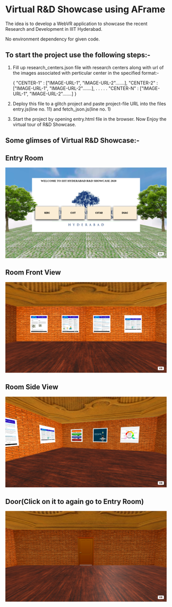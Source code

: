 # Virtual R&D Showcase using AFrame
The idea is to develop a WebVR application to showcase the recent Research and Development in IIIT Hyderabad.

No environment dependency for given code.

## To start the project use the following steps:-

1. Fill up research_centers.json file with research centers along with url of the images associated with perticular center in the specified format:-

    {
        "CENTER-1" : ["IMAGE-URL-1", "IMAGE-URL-2".......],
        "CENTER-2" : ["IMAGE-URL-1", "IMAGE-URL-2".......],
        .
        .
        .
        .
        .
        "CENTER-N" : ["IMAGE-URL-1", "IMAGE-URL-2".......]
    }

2. Deploy this file to a glitch project and paste project-file URL into the files entry.js(line no. 11) and fetch_json.js(line no. 1)

3. Start the project by opening entry.html file in the browser. Now Enjoy the virtual tour of R&D Showcase.

## Some glimses of Virtual R&D Showcase:-
## Entry Room
![alt text](https://github.com/sanyamjain335/Virtual-R-D-Showcase/blob/main/entry.png?raw=true)

## Room Front View
![alt text](https://github.com/sanyamjain335/Virtual-R-D-Showcase/blob/main/room-front-view.png?raw=true)

## Room Side View
![alt text](https://github.com/sanyamjain335/Virtual-R-D-Showcase/blob/main/room-poster-view.png?raw=true)

## Door(Click on it to again go to Entry Room)
![alt text](https://github.com/sanyamjain335/Virtual-R-D-Showcase/blob/main/door.png?raw=true)